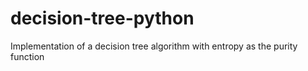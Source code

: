 # decision-tree-python
Implementation of a decision tree algorithm with entropy as the purity function
